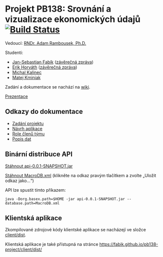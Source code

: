 # Projekt PB138: Srovnání a vizualizace ekonomických údajů [![Build Status](https://travis-ci.org/fabik/pb138-project.svg?branch=master)](https://travis-ci.org/fabik/pb138-project)

Vedoucí: [RNDr. Adam Rambousek, Ph.D.](https://is.muni.cz/auth/osoba/60380)

Studenti:
- [Jan-Sebastian Fabík](https://is.muni.cz/auth/osoba/433385) ([závěrečná zpráva](report/fabik.html))
- [Erik Horváth](https://is.muni.cz/auth/osoba/445426)        ([závěrečná zpráva](report/horvath.html))
- [Michal Kalinec](https://is.muni.cz/auth/osoba/444505)
- [Matej Kminiak](https://is.muni.cz/auth/osoba/444487)

Zadání a dokumentace se nachází na [wiki](https://github.com/fabik/pb138-project/wiki).

[Prezentace](https://docs.google.com/presentation/d/1YBV20AoFXUpHA9zRh6vIg_dJr_ZMUT7VgbGj69w3sMs/edit)

## Odkazy do dokumentace

- [Zadání projektu](https://github.com/fabik/pb138-project/wiki)
- [Návrh aplikace](https://github.com/fabik/pb138-project/wiki/N%C3%A1vrh-aplikace)
- [Role členů týmu](https://github.com/fabik/pb138-project/wiki/Role-%C4%8Dlen%C5%AF-t%C3%BDmu)
- [Popis dat](https://github.com/fabik/pb138-project/wiki/Data)

## Binární distribuce API

[Stáhnout api-0.0.1-SNAPSHOT.jar](https://fabik.github.io/pb138-project/api/build/libs/api-0.0.1-SNAPSHOT.jar)

[Stáhnout MacroDB.xml](https://fabik.github.io/pb138-project/data/MacroDB.xml) (klikněte na odkaz pravým tlačítkem a zvolte „Uložit odkaz jako...“)

API lze spustit tímto příkazem:

```
java -Dorg.basex.path=$HOME -jar api-0.0.1-SNAPSHOT.jar --database.path=MacroDB.xml
```

## Klientská aplikace

Zkompilované zdrojové kódy klientské aplikace se nacházejí ve složce [client/dist](client/dist).

Klientská aplikace je také přístupná na stránce https://fabik.github.io/pb138-project/client/dist/
